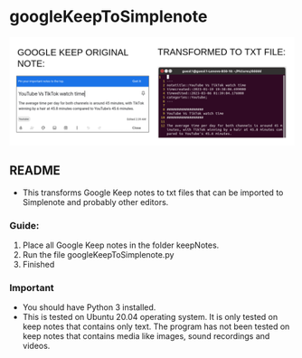 # googleKeepToSimplenote

![googlekeeptotxtimgnote](googlekeeptotxtnote.png)
## README
* This transforms Google Keep notes to txt files
that can be imported to Simplenote and probably other editors.

### Guide:
1. Place all Google Keep notes in the folder keepNotes.
2. Run the file googleKeepToSimplenote.py
3. Finished 

### Important
* You should have Python 3 installed.
* This is tested on Ubuntu 20.04 operating system. It is only tested on keep notes that contains only text. The program has not been tested on keep notes that contains media like images, sound recordings and videos.
